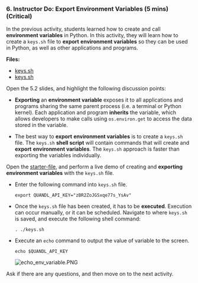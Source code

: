 ### 6. Instructor Do: Export Environment Variables (5 mins) (Critical)

In the previous activity, students learned how to create and call **environment variables** in Python. In this activity, they will learn how to create a `keys.sh` file to **export** **environment variables** so they can be used in Python, as well as other applications and programs.

**Files:**

* [keys.sh](Activities/06-Ins_Export_Env_Variables/Solved/keys.sh)
* [keys.sh](Activities/06-Ins_Export_Env_Variables/Unsolved/keys.sh)

Open the 5.2 slides, and highlight the following discussion points:

* **Exporting** an **environment variable** exposes it to all applications and programs sharing the same parent process (i.e. a terminal or Python kernel). Each application and program **inherits** the variable, which allows developers to make calls using `os.environ.get` to access the data stored in the variable.

* The best way to **export** **environment variables** is to create a `keys.sh` file. The `keys.sh` **shell script** will contain commands that will create and **export** **environment variables**. The `keys.sh` approach is faster than exporting the variables individually.

Open the [starter-file](Activities/06-Ins_Export_Env_Variables/Unsolved/keys.sh), and perform a live demo of creating and **exporting** **environment variables** with the `keys.sh` file.

* Enter the following command into `keys.sh` file.

  ```shell
  export QUANDL_API_KEY="zBR2ZoJGSxqe77s_YsAv"
  ```

* Once the `keys.sh` file has been created, it has to be **executed**. Execution can occur manually, or it can be scheduled. Navigate to where `keys.sh` is saved, and execute the following shell command:

  ```shell
  . ./keys.sh
  ```

* Execute an `echo` command to output the value of variable to the screen.

  ```shell
  echo $QUANDL_API_KEY
  ```

  ![echo_env_variable.PNG](Images\echo_env_variable.PNG)

Ask if there are any questions, and then move on to the next activity.
